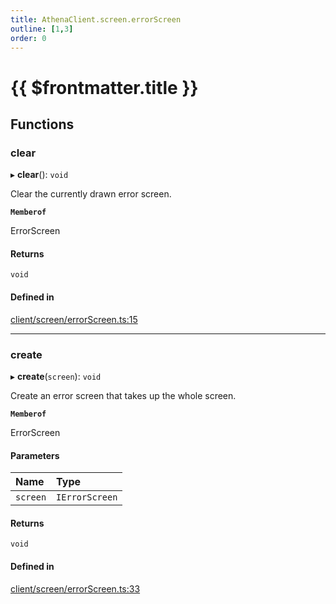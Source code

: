 ```yaml
---
title: AthenaClient.screen.errorScreen
outline: [1,3]
order: 0
---
```


# {{ $frontmatter.title }}


## Functions

### clear

▸ **clear**(): `void`

Clear the currently drawn error screen.

**`Memberof`**

ErrorScreen

#### Returns

`void`

#### Defined in

[client/screen/errorScreen.ts:15](https://github.com/Stuyk/altv-athena/blob/2ba937d/src/core/client/screen/errorScreen.ts#L15)

___

### create

▸ **create**(`screen`): `void`

Create an error screen that takes up the whole screen.

**`Memberof`**

ErrorScreen

#### Parameters

| Name | Type |
| :------ | :------ |
| `screen` | `IErrorScreen` |

#### Returns

`void`

#### Defined in

[client/screen/errorScreen.ts:33](https://github.com/Stuyk/altv-athena/blob/2ba937d/src/core/client/screen/errorScreen.ts#L33)
